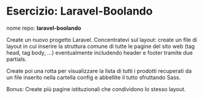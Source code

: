 # Esercizio: Laravel-Boolando

nome repo: **laravel-boolando**

Create un nuovo progetto Laravel.
Concentratevi sul layout: create un file di layout in cui inserire la struttura comune di tutte le pagine del sito web (tag head, tag body, ...) eventualmente includendo header e footer tramite due partials.

Create poi una rotta per visualizzare la lista di tutti i prodotti recuperati da un file inserito nella cartella config e abbellite il tutto sfruttando Sass.

Bonus:
Create più pagine istituzionali che condividono lo stesso layout.
